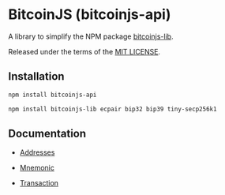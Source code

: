 # BitcoinJS (bitcoinjs-api)

A library to simplify the NPM package [bitcoinjs-lib](https://github.com/bitcoinjs/bitcoinjs-lib).

Released under the terms of the [MIT LICENSE](LICENSE).

## Installation

``` bash
npm install bitcoinjs-api

npm install bitcoinjs-lib ecpair bip32 bip39 tiny-secp256k1
```

## Documentation

- [Addresses](https://github.com/ruben2k1/bitcoinjs-api/blob/master/src/docs/addresses.md)

- [Mnemonic](https://github.com/ruben2k1/bitcoinjs-api/blob/master/src/docs/mnemonic.md)

- [Transaction](https://github.com/ruben2k1/bitcoinjs-api/blob/master/src/docs/transaction.md)